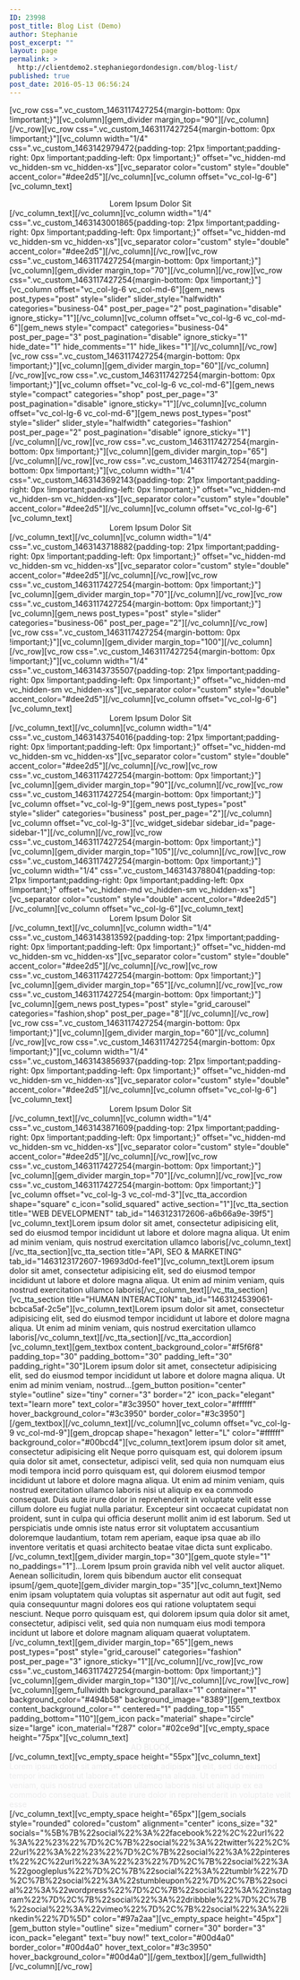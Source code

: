 ```yaml
---
ID: 23998
post_title: Blog List (Demo)
author: Stephanie
post_excerpt: ""
layout: page
permalink: >
  http://clientdemo2.stephaniegordondesign.com/blog-list/
published: true
post_date: 2016-05-13 06:56:24
---
```

[vc_row css=".vc_custom_1463117427254{margin-bottom: 0px !important;}"][vc_column][gem_divider margin_top="90"][/vc_column][/vc_row][vc_row css=".vc_custom_1463117427254{margin-bottom: 0px !important;}"][vc_column width="1/4" css=".vc_custom_1463142979472{padding-top: 21px !important;padding-right: 0px !important;padding-left: 0px !important;}" offset="vc_hidden-md vc_hidden-sm vc_hidden-xs"][vc_separator color="custom" style="double" accent_color="#dee2d5"][/vc_column][vc_column offset="vc_col-lg-6"][vc_column_text]
<div class="title-h2" style="text-align: center;"><span class="light">Lorem Ipsum</span> Dolor Sit</div>
[/vc_column_text][/vc_column][vc_column width="1/4" css=".vc_custom_1463143001865{padding-top: 21px !important;padding-right: 0px !important;padding-left: 0px !important;}" offset="vc_hidden-md vc_hidden-sm vc_hidden-xs"][vc_separator color="custom" style="double" accent_color="#dee2d5"][/vc_column][/vc_row][vc_row css=".vc_custom_1463117427254{margin-bottom: 0px !important;}"][vc_column][gem_divider margin_top="70"][/vc_column][/vc_row][vc_row css=".vc_custom_1463117427254{margin-bottom: 0px !important;}"][vc_column offset="vc_col-lg-6 vc_col-md-6"][gem_news post_types="post" style="slider" slider_style="halfwidth" categories="business-04" post_per_page="2" post_pagination="disable" ignore_sticky="1"][/vc_column][vc_column offset="vc_col-lg-6 vc_col-md-6"][gem_news style="compact" categories="business-04" post_per_page="3" post_pagination="disable" ignore_sticky="1" hide_date="1" hide_comments="1" hide_likes="1"][/vc_column][/vc_row][vc_row css=".vc_custom_1463117427254{margin-bottom: 0px !important;}"][vc_column][gem_divider margin_top="60"][/vc_column][/vc_row][vc_row css=".vc_custom_1463117427254{margin-bottom: 0px !important;}"][vc_column offset="vc_col-lg-6 vc_col-md-6"][gem_news style="compact" categories="shop" post_per_page="3" post_pagination="disable" ignore_sticky="1"][/vc_column][vc_column offset="vc_col-lg-6 vc_col-md-6"][gem_news post_types="post" style="slider" slider_style="halfwidth" categories="fashion" post_per_page="2" post_pagination="disable" ignore_sticky="1"][/vc_column][/vc_row][vc_row css=".vc_custom_1463117427254{margin-bottom: 0px !important;}"][vc_column][gem_divider margin_top="65"][/vc_column][/vc_row][vc_row css=".vc_custom_1463117427254{margin-bottom: 0px !important;}"][vc_column width="1/4" css=".vc_custom_1463143692143{padding-top: 21px !important;padding-right: 0px !important;padding-left: 0px !important;}" offset="vc_hidden-md vc_hidden-sm vc_hidden-xs"][vc_separator color="custom" style="double" accent_color="#dee2d5"][/vc_column][vc_column offset="vc_col-lg-6"][vc_column_text]
<div class="title-h2" style="text-align: center;"><span class="light">Lorem Ipsum</span> Dolor Sit</div>
[/vc_column_text][/vc_column][vc_column width="1/4" css=".vc_custom_1463143718882{padding-top: 21px !important;padding-right: 0px !important;padding-left: 0px !important;}" offset="vc_hidden-md vc_hidden-sm vc_hidden-xs"][vc_separator color="custom" style="double" accent_color="#dee2d5"][/vc_column][/vc_row][vc_row css=".vc_custom_1463117427254{margin-bottom: 0px !important;}"][vc_column][gem_divider margin_top="70"][/vc_column][/vc_row][vc_row css=".vc_custom_1463117427254{margin-bottom: 0px !important;}"][vc_column][gem_news post_types="post" style="slider" categories="business-06" post_per_page="2"][/vc_column][/vc_row][vc_row css=".vc_custom_1463117427254{margin-bottom: 0px !important;}"][vc_column][gem_divider margin_top="100"][/vc_column][/vc_row][vc_row css=".vc_custom_1463117427254{margin-bottom: 0px !important;}"][vc_column width="1/4" css=".vc_custom_1463143735507{padding-top: 21px !important;padding-right: 0px !important;padding-left: 0px !important;}" offset="vc_hidden-md vc_hidden-sm vc_hidden-xs"][vc_separator color="custom" style="double" accent_color="#dee2d5"][/vc_column][vc_column offset="vc_col-lg-6"][vc_column_text]
<div class="title-h2" style="text-align: center;"><span class="light">Lorem Ipsum</span> Dolor Sit</div>
[/vc_column_text][/vc_column][vc_column width="1/4" css=".vc_custom_1463143754016{padding-top: 21px !important;padding-right: 0px !important;padding-left: 0px !important;}" offset="vc_hidden-md vc_hidden-sm vc_hidden-xs"][vc_separator color="custom" style="double" accent_color="#dee2d5"][/vc_column][/vc_row][vc_row css=".vc_custom_1463117427254{margin-bottom: 0px !important;}"][vc_column][gem_divider margin_top="90"][/vc_column][/vc_row][vc_row css=".vc_custom_1463117427254{margin-bottom: 0px !important;}"][vc_column offset="vc_col-lg-9"][gem_news post_types="post" style="slider" categories="business" post_per_page="2"][/vc_column][vc_column offset="vc_col-lg-3"][vc_widget_sidebar sidebar_id="page-sidebar-1"][/vc_column][/vc_row][vc_row css=".vc_custom_1463117427254{margin-bottom: 0px !important;}"][vc_column][gem_divider margin_top="105"][/vc_column][/vc_row][vc_row css=".vc_custom_1463117427254{margin-bottom: 0px !important;}"][vc_column width="1/4" css=".vc_custom_1463143788041{padding-top: 21px !important;padding-right: 0px !important;padding-left: 0px !important;}" offset="vc_hidden-md vc_hidden-sm vc_hidden-xs"][vc_separator color="custom" style="double" accent_color="#dee2d5"][/vc_column][vc_column offset="vc_col-lg-6"][vc_column_text]
<div class="title-h2" style="text-align: center;"><span class="light">Lorem Ipsum</span> Dolor Sit</div>
[/vc_column_text][/vc_column][vc_column width="1/4" css=".vc_custom_1463143813592{padding-top: 21px !important;padding-right: 0px !important;padding-left: 0px !important;}" offset="vc_hidden-md vc_hidden-sm vc_hidden-xs"][vc_separator color="custom" style="double" accent_color="#dee2d5"][/vc_column][/vc_row][vc_row css=".vc_custom_1463117427254{margin-bottom: 0px !important;}"][vc_column][gem_divider margin_top="65"][/vc_column][/vc_row][vc_row css=".vc_custom_1463117427254{margin-bottom: 0px !important;}"][vc_column][gem_news post_types="post" style="grid_carousel" categories="fashion,shop" post_per_page="8"][/vc_column][/vc_row][vc_row css=".vc_custom_1463117427254{margin-bottom: 0px !important;}"][vc_column][gem_divider margin_top="60"][/vc_column][/vc_row][vc_row css=".vc_custom_1463117427254{margin-bottom: 0px !important;}"][vc_column width="1/4" css=".vc_custom_1463143856937{padding-top: 21px !important;padding-right: 0px !important;padding-left: 0px !important;}" offset="vc_hidden-md vc_hidden-sm vc_hidden-xs"][vc_separator color="custom" style="double" accent_color="#dee2d5"][/vc_column][vc_column offset="vc_col-lg-6"][vc_column_text]
<div class="title-h2" style="text-align: center;"><span class="light">Lorem Ipsum</span> Dolor Sit</div>
[/vc_column_text][/vc_column][vc_column width="1/4" css=".vc_custom_1463143871609{padding-top: 21px !important;padding-right: 0px !important;padding-left: 0px !important;}" offset="vc_hidden-md vc_hidden-sm vc_hidden-xs"][vc_separator color="custom" style="double" accent_color="#dee2d5"][/vc_column][/vc_row][vc_row css=".vc_custom_1463117427254{margin-bottom: 0px !important;}"][vc_column][gem_divider margin_top="70"][/vc_column][/vc_row][vc_row css=".vc_custom_1463117427254{margin-bottom: 0px !important;}"][vc_column offset="vc_col-lg-3 vc_col-md-3"][vc_tta_accordion shape="square" c_icon="solid_squared" active_section="1"][vc_tta_section title="WEB DEVELOPMENT" tab_id="1463123172606-a6b66a9e-39f5"][vc_column_text]Lorem ipsum dolor sit amet, consectetur adipisicing elit, sed do eiusmod tempor incididunt ut labore et dolore magna aliqua. Ut enim ad minim veniam, quis nostrud exercitation ullamco laboris[/vc_column_text][/vc_tta_section][vc_tta_section title="API, SEO &amp; MARKETING" tab_id="1463123172607-19693d0d-fee1"][vc_column_text]Lorem ipsum dolor sit amet, consectetur adipisicing elit, sed do eiusmod tempor incididunt ut labore et dolore magna aliqua. Ut enim ad minim veniam, quis nostrud exercitation ullamco laboris[/vc_column_text][/vc_tta_section][vc_tta_section title="HUMAN INTERACTION" tab_id="1463124539061-bcbca5af-2c5e"][vc_column_text]Lorem ipsum dolor sit amet, consectetur adipisicing elit, sed do eiusmod tempor incididunt ut labore et dolore magna aliqua. Ut enim ad minim veniam, quis nostrud exercitation ullamco laboris[/vc_column_text][/vc_tta_section][/vc_tta_accordion][vc_column_text][gem_textbox content_background_color="#f5f6f8" padding_top="30" padding_bottom="30" padding_left="30" padding_right="30"]Lorem ipsum dolor sit amet, consectetur adipisicing elit, sed do eiusmod tempor incididunt ut labore et dolore magna aliqua. Ut enim ad minim veniam, nostrud...[gem_button position="center" style="outline" size="tiny" corner="3" border="2" icon_pack="elegant" text="learn more" text_color="#3c3950" hover_text_color="#ffffff" hover_background_color="#3c3950" border_color="#3c3950"][/gem_textbox][/vc_column_text][/vc_column][vc_column offset="vc_col-lg-9 vc_col-md-9"][gem_dropcap shape="hexagon" letter="L" color="#ffffff" background_color="#00bcd4"][vc_column_text]orem ipsum dolor sit amet, consectetur adipisicing elit Neque porro quisquam est, qui dolorem ipsum quia dolor sit amet, consectetur, adipisci velit, sed quia non numquam eius modi tempora incid porro quisquam est, qui dolorem eiusmod tempor incididunt ut labore et dolore magna aliqua. Ut enim ad minim veniam, quis nostrud exercitation ullamco laboris nisi ut aliquip ex ea commodo consequat. Duis aute irure dolor in reprehenderit in voluptate velit esse cillum dolore eu fugiat nulla pariatur. Excepteur sint occaecat cupidatat non proident, sunt in culpa qui officia deserunt mollit anim id est laborum. Sed ut perspiciatis unde omnis iste natus error sit voluptatem accusantium doloremque laudantium, totam rem aperiam, eaque ipsa quae ab illo inventore veritatis et quasi architecto beatae vitae dicta sunt explicabo.
[/vc_column_text][gem_divider margin_top="30"][gem_quote style="1" no_paddings="1"]...Lorem Ipsum proin gravida nibh vel velit auctor aliquet. Aenean sollicitudin, lorem quis bibendum auctor elit consequat ipsum[/gem_quote][gem_divider margin_top="35"][vc_column_text]Nemo enim ipsam voluptatem quia voluptas sit aspernatur aut odit aut fugit, sed quia consequuntur magni dolores eos qui ratione voluptatem sequi nesciunt. Neque porro quisquam est, qui dolorem ipsum quia dolor sit amet, consectetur, adipisci velit, sed quia non numquam eius modi tempora incidunt ut labore et dolore magnam aliquam quaerat voluptatem.[/vc_column_text][gem_divider margin_top="65"][gem_news post_types="post" style="grid_carousel" categories="fashion" post_per_page="3" ignore_sticky="1"][/vc_column][/vc_row][vc_row css=".vc_custom_1463117427254{margin-bottom: 0px !important;}"][vc_column][gem_divider margin_top="130"][/vc_column][/vc_row][vc_row][vc_column][gem_fullwidth background_parallax="1" container="1" background_color="#494b58" background_image="8389"][gem_textbox content_background_color="" centered="1" padding_top="155" padding_bottom="110"][gem_icon pack="material" shape="circle" size="large" icon_material="f287" color="#02ce9d"][vc_empty_space height="75px"][vc_column_text]
<div class="title-xlarge" style="text-align: center;"><span class="light" style="color: #ececed;">AD BLOCK</span></div>
[/vc_column_text][vc_empty_space height="55px"][vc_column_text]
<div class="styled-subtitle"><span style="color: #ececed;">Lorem ipsum dolor sit amet, consectetur adipisicing elit, sed do eiusmod tempor incididunt ut labore
et dolore magna aliqua. Ut enim ad minim veniam, quis nostrud exercitation ullamco laboris nisi ut
aliquip ex ea commodo consequat. Duis aute irure dolor in reprehenderit in voluptate velit esse </span></div>
[/vc_column_text][vc_empty_space height="65px"][gem_socials style="rounded" colored="custom" alignment="center" icons_size="32" socials="%5B%7B%22social%22%3A%22facebook%22%2C%22url%22%3A%22%23%22%7D%2C%7B%22social%22%3A%22twitter%22%2C%22url%22%3A%22%23%22%7D%2C%7B%22social%22%3A%22pinterest%22%2C%22url%22%3A%22%23%22%7D%2C%7B%22social%22%3A%22googleplus%22%7D%2C%7B%22social%22%3A%22tumblr%22%7D%2C%7B%22social%22%3A%22stumbleupon%22%7D%2C%7B%22social%22%3A%22wordpress%22%7D%2C%7B%22social%22%3A%22instagram%22%7D%2C%7B%22social%22%3A%22dribbble%22%7D%2C%7B%22social%22%3A%22vimeo%22%7D%2C%7B%22social%22%3A%22linkedin%22%7D%5D" color="#97a2aa"][vc_empty_space height="45px"][gem_button style="outline" size="medium" corner="30" border="3" icon_pack="elegant" text="buy now!" text_color="#00d4a0" border_color="#00d4a0" hover_text_color="#3c3950" hover_background_color="#00d4a0"][/gem_textbox][/gem_fullwidth][/vc_column][/vc_row]
